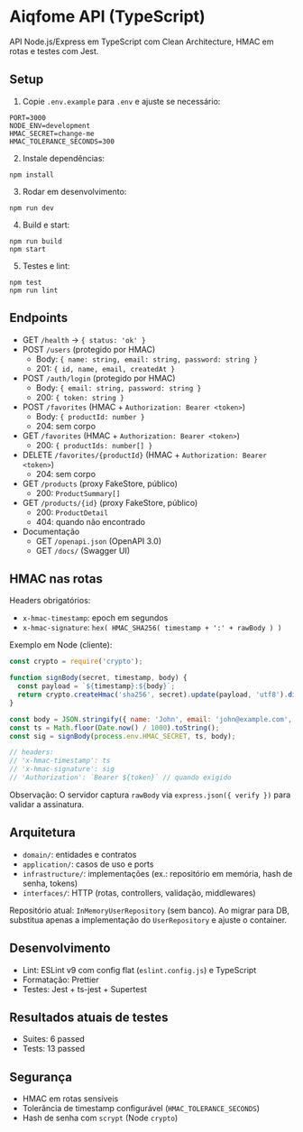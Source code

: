 # Aiqfome API (TypeScript)

API Node.js/Express em TypeScript com Clean Architecture, HMAC em rotas e testes com Jest.

## Setup

1. Copie `.env.example` para `.env` e ajuste se necessário:
```
PORT=3000
NODE_ENV=development
HMAC_SECRET=change-me
HMAC_TOLERANCE_SECONDS=300
```

2. Instale dependências:
```
npm install
```

3. Rodar em desenvolvimento:
```
npm run dev
```

4. Build e start:
```
npm run build
npm start
```

5. Testes e lint:
```
npm test
npm run lint
```

## Endpoints

- GET `/health` → `{ status: 'ok' }`
- POST `/users` (protegido por HMAC)
  - Body: `{ name: string, email: string, password: string }`
  - 201: `{ id, name, email, createdAt }`
- POST `/auth/login` (protegido por HMAC)
  - Body: `{ email: string, password: string }`
  - 200: `{ token: string }`
- POST `/favorites` (HMAC + `Authorization: Bearer <token>`)
  - Body: `{ productId: number }`
  - 204: sem corpo
- GET `/favorites` (HMAC + `Authorization: Bearer <token>`)
  - 200: `{ productIds: number[] }`
- DELETE `/favorites/{productId}` (HMAC + `Authorization: Bearer <token>`)
  - 204: sem corpo
- GET `/products` (proxy FakeStore, público)
  - 200: `ProductSummary[]`
- GET `/products/{id}` (proxy FakeStore, público)
  - 200: `ProductDetail`
  - 404: quando não encontrado
- Documentação
  - GET `/openapi.json` (OpenAPI 3.0)
  - GET `/docs/` (Swagger UI)

## HMAC nas rotas

Headers obrigatórios:
- `x-hmac-timestamp`: epoch em segundos
- `x-hmac-signature`: `hex( HMAC_SHA256( timestamp + ':' + rawBody ) )`

Exemplo em Node (cliente):
```js
const crypto = require('crypto');

function signBody(secret, timestamp, body) {
  const payload = `${timestamp}:${body}`;
  return crypto.createHmac('sha256', secret).update(payload, 'utf8').digest('hex');
}

const body = JSON.stringify({ name: 'John', email: 'john@example.com', password: 'secret123' });
const ts = Math.floor(Date.now() / 1000).toString();
const sig = signBody(process.env.HMAC_SECRET, ts, body);

// headers:
// 'x-hmac-timestamp': ts
// 'x-hmac-signature': sig
// 'Authorization': `Bearer ${token}` // quando exigido
```

Observação: O servidor captura `rawBody` via `express.json({ verify })` para validar a assinatura.

## Arquitetura

- `domain/`: entidades e contratos
- `application/`: casos de uso e ports
- `infrastructure/`: implementações (ex.: repositório em memória, hash de senha, tokens)
- `interfaces/`: HTTP (rotas, controllers, validação, middlewares)

Repositório atual: `InMemoryUserRepository` (sem banco). Ao migrar para DB, substitua apenas a implementação do `UserRepository` e ajuste o container.

## Desenvolvimento

- Lint: ESLint v9 com config flat (`eslint.config.js`) e TypeScript
- Formatação: Prettier
- Testes: Jest + ts-jest + Supertest

## Resultados atuais de testes

- Suites: 6 passed
- Tests: 13 passed

## Segurança

- HMAC em rotas sensíveis
- Tolerância de timestamp configurável (`HMAC_TOLERANCE_SECONDS`)
- Hash de senha com `scrypt` (Node `crypto`)

